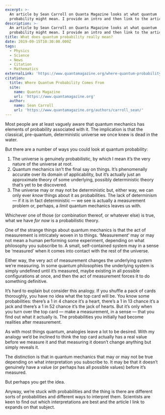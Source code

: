 ```yaml
---
excerpt: >-
  An article by Sean Carroll on Quanta Magazine looks at what quantum
  probability might mean. I provide an intro and then link to the article.
description: >-
  An article by Sean Carroll on Quanta Magazine looks at what quantum
  probability might mean. I provide an intro and then link to the article.
title: What does quantum probability really mean?
date: 2019-09-15T10:30:00.000Z
tags:
  - Physics
  - Science
  - News
  - Citation
  - Mathematics
externalLink: 'https://www.quantamagazine.org/where-quantum-probability-comes-from-20190909/'
citation:
  title: Where Quantum Probability Comes From
  site:
    name: Quanta Magazine
    url: 'https://www.quantamagazine.org'
  author:
    name: Sean Carroll
    url: 'https://www.quantamagazine.org/authors/carroll_sean/'
---
```

Most people are at least vaguely aware that quantum mechanics has elements of probability associated with it. The implication is that the classical, pre-quantum, deterministic universe we once knew is dead in the water.

But there are a number of ways you could look at quantum probability:

1. The universe is genuinely probabilistic, by which I mean it’s the very nature of the universe at root.
2. Quantum mechanics isn’t the final say on things. It’s phenomenally accurate over its domain of applicability, but it’s actually just an approximate theory of some underlying, possibly deterministic theory that’s yet to be discovered.
3. The universe may or may not be deterministic but, either way, we can only ever _know_ things about it as probabilities. The lack of determinism — if it is in fact deterministic — we see is actually a measurement problem or, perhaps, a _limit_ quantum mechanics leaves us with.

Whichever one of those (or combination thereof, or whatever else) is true, what we have _for now_ is a probabilistic theory.

One of the strange things about quantum mechanics is that the act of measurement is intricately woven in to things. ‘Measurement’ may or may not mean a human performing some experiment, depending on what philosophy you subscribe to. A small, self-contained system may in a sense be ‘measured’ when it comes into contact with the rest of the universe.

Either way, the very act of measurement changes the underlying system we’re measuring. In some quantum philosophies the underlying system is simply undefined until it’s measured, maybe existing in all possible configurations at once, and then the act of measurement forces it to do something definitive.

It’s hard to explain but consider this analogy. If you shuffle a pack of cards thoroughly, you have no idea what the top card will be. You know some probabilities: there’s a 1 in 4 chance it’s a heart, there’s a 1 in 13 chance it’s a jack and there’s a 1 in 52 chance it’s the jack of hearts. But it’s only when you turn over the top card — make a measurement, in a sense — that you find out what it actually is. The probabilities you initially had become realities after measurement.

As with most things quantum, analogies leave a lot to be desired. With my analogy we’d be inclined to think the top card actually has a real value before we measure it and that measuring it doesn’t change anything but simply reveals it. 

The distinction is that in quantum mechanics that may or may not be true depending on what interpretation you subscribe to. It may be that it doesn’t genuinely have a value (or perhaps has all possible values) before it’s measured.

But perhaps you get the idea.

Anyway, we’re stuck with probabilities and the thing is there are different sorts of probabilities and different ways to interpret them. Scientists are keen to find out which interpretations are best and the article I link to expands on that subject.




